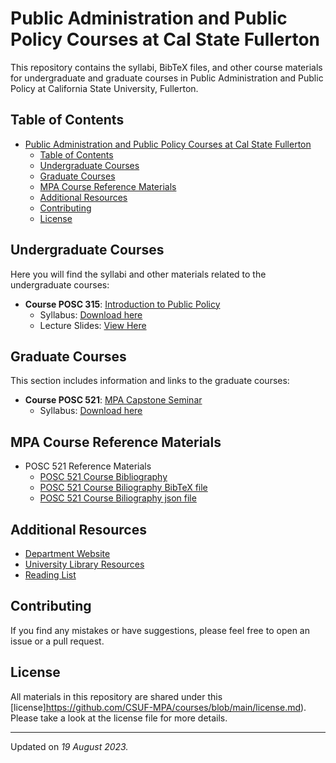 # Public Administration and Public Policy Courses at Cal State Fullerton

This repository contains the syllabi, BibTeX files, and other course materials for undergraduate and graduate courses in Public Administration and Public Policy at California State University, Fullerton.

## Table of Contents

- [Public Administration and Public Policy Courses at Cal State Fullerton](#public-administration-and-public-policy-courses-at-cal-state-fullerton)
  - [Table of Contents](#table-of-contents)
  - [Undergraduate Courses](#undergraduate-courses)
  - [Graduate Courses](#graduate-courses)
  - [MPA Course Reference Materials](#mpa-course-reference-materials)
  - [Additional Resources](#additional-resources)
  - [Contributing](#contributing)
  - [License](#license)

## Undergraduate Courses

Here you will find the syllabi and other materials related to the undergraduate courses:

- **Course POSC 315**: [Introduction to Public Policy](/POSC315)
  - Syllabus: [Download here](/POSC315/syllabus/posc_315_2401.pdf)
  - Lecture Slides: [View Here](POSC315/presentations)

## Graduate Courses

This section includes information and links to the graduate courses:

- **Course POSC 521**: [MPA Capstone Seminar](/POSC521/)
  - Syllabus: [Download here](/POSC521/POSC%20521%20Fall%202023.pdf)
  
## MPA Course Reference Materials

- POSC 521 Reference Materials
  - [POSC 521 Course Bibliography](/POSC521/521bib.html)
  - [POSC 521 Course Biliography BibTeX file](/PSOC521/521.bib)
  - [POSC 521 Course Biliography json file](/PSOC521/521.json)

## Additional Resources

- [Department Website](https://hss.fullerton.edu/paj/PublicAdministration/pub_admin_gr.aspx)
- [University Library Resources](https://www.library.fullerton.edu/)
- [Reading List](link-to-reading-list)

## Contributing

If you find any mistakes or have suggestions, please feel free to open an issue or a pull request.

## License

All materials in this repository are shared under this [license]https://github.com/CSUF-MPA/courses/blob/main/license.md). Please take a look at the license file for more details.

---

Updated on _19 August 2023._

